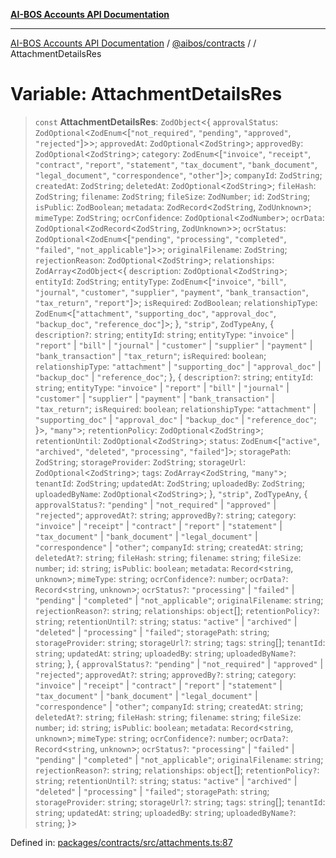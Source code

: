 [**AI-BOS Accounts API Documentation**](../../../README.md)

***

[AI-BOS Accounts API Documentation](../../../README.md) / [@aibos/contracts](../README.md) / [](../README.md) / AttachmentDetailsRes

# Variable: AttachmentDetailsRes

> `const` **AttachmentDetailsRes**: `ZodObject`\<\{ `approvalStatus`: `ZodOptional`\<`ZodEnum`\<\[`"not_required"`, `"pending"`, `"approved"`, `"rejected"`\]\>\>; `approvedAt`: `ZodOptional`\<`ZodString`\>; `approvedBy`: `ZodOptional`\<`ZodString`\>; `category`: `ZodEnum`\<\[`"invoice"`, `"receipt"`, `"contract"`, `"report"`, `"statement"`, `"tax_document"`, `"bank_document"`, `"legal_document"`, `"correspondence"`, `"other"`\]\>; `companyId`: `ZodString`; `createdAt`: `ZodString`; `deletedAt`: `ZodOptional`\<`ZodString`\>; `fileHash`: `ZodString`; `filename`: `ZodString`; `fileSize`: `ZodNumber`; `id`: `ZodString`; `isPublic`: `ZodBoolean`; `metadata`: `ZodRecord`\<`ZodString`, `ZodUnknown`\>; `mimeType`: `ZodString`; `ocrConfidence`: `ZodOptional`\<`ZodNumber`\>; `ocrData`: `ZodOptional`\<`ZodRecord`\<`ZodString`, `ZodUnknown`\>\>; `ocrStatus`: `ZodOptional`\<`ZodEnum`\<\[`"pending"`, `"processing"`, `"completed"`, `"failed"`, `"not_applicable"`\]\>\>; `originalFilename`: `ZodString`; `rejectionReason`: `ZodOptional`\<`ZodString`\>; `relationships`: `ZodArray`\<`ZodObject`\<\{ `description`: `ZodOptional`\<`ZodString`\>; `entityId`: `ZodString`; `entityType`: `ZodEnum`\<\[`"invoice"`, `"bill"`, `"journal"`, `"customer"`, `"supplier"`, `"payment"`, `"bank_transaction"`, `"tax_return"`, `"report"`\]\>; `isRequired`: `ZodBoolean`; `relationshipType`: `ZodEnum`\<\[`"attachment"`, `"supporting_doc"`, `"approval_doc"`, `"backup_doc"`, `"reference_doc"`\]\>; \}, `"strip"`, `ZodTypeAny`, \{ `description?`: `string`; `entityId`: `string`; `entityType`: `"invoice"` \| `"report"` \| `"bill"` \| `"journal"` \| `"customer"` \| `"supplier"` \| `"payment"` \| `"bank_transaction"` \| `"tax_return"`; `isRequired`: `boolean`; `relationshipType`: `"attachment"` \| `"supporting_doc"` \| `"approval_doc"` \| `"backup_doc"` \| `"reference_doc"`; \}, \{ `description?`: `string`; `entityId`: `string`; `entityType`: `"invoice"` \| `"report"` \| `"bill"` \| `"journal"` \| `"customer"` \| `"supplier"` \| `"payment"` \| `"bank_transaction"` \| `"tax_return"`; `isRequired`: `boolean`; `relationshipType`: `"attachment"` \| `"supporting_doc"` \| `"approval_doc"` \| `"backup_doc"` \| `"reference_doc"`; \}\>, `"many"`\>; `retentionPolicy`: `ZodOptional`\<`ZodString`\>; `retentionUntil`: `ZodOptional`\<`ZodString`\>; `status`: `ZodEnum`\<\[`"active"`, `"archived"`, `"deleted"`, `"processing"`, `"failed"`\]\>; `storagePath`: `ZodString`; `storageProvider`: `ZodString`; `storageUrl`: `ZodOptional`\<`ZodString`\>; `tags`: `ZodArray`\<`ZodString`, `"many"`\>; `tenantId`: `ZodString`; `updatedAt`: `ZodString`; `uploadedBy`: `ZodString`; `uploadedByName`: `ZodOptional`\<`ZodString`\>; \}, `"strip"`, `ZodTypeAny`, \{ `approvalStatus?`: `"pending"` \| `"not_required"` \| `"approved"` \| `"rejected"`; `approvedAt?`: `string`; `approvedBy?`: `string`; `category`: `"invoice"` \| `"receipt"` \| `"contract"` \| `"report"` \| `"statement"` \| `"tax_document"` \| `"bank_document"` \| `"legal_document"` \| `"correspondence"` \| `"other"`; `companyId`: `string`; `createdAt`: `string`; `deletedAt?`: `string`; `fileHash`: `string`; `filename`: `string`; `fileSize`: `number`; `id`: `string`; `isPublic`: `boolean`; `metadata`: `Record`\<`string`, `unknown`\>; `mimeType`: `string`; `ocrConfidence?`: `number`; `ocrData?`: `Record`\<`string`, `unknown`\>; `ocrStatus?`: `"processing"` \| `"failed"` \| `"pending"` \| `"completed"` \| `"not_applicable"`; `originalFilename`: `string`; `rejectionReason?`: `string`; `relationships`: `object`[]; `retentionPolicy?`: `string`; `retentionUntil?`: `string`; `status`: `"active"` \| `"archived"` \| `"deleted"` \| `"processing"` \| `"failed"`; `storagePath`: `string`; `storageProvider`: `string`; `storageUrl?`: `string`; `tags`: `string`[]; `tenantId`: `string`; `updatedAt`: `string`; `uploadedBy`: `string`; `uploadedByName?`: `string`; \}, \{ `approvalStatus?`: `"pending"` \| `"not_required"` \| `"approved"` \| `"rejected"`; `approvedAt?`: `string`; `approvedBy?`: `string`; `category`: `"invoice"` \| `"receipt"` \| `"contract"` \| `"report"` \| `"statement"` \| `"tax_document"` \| `"bank_document"` \| `"legal_document"` \| `"correspondence"` \| `"other"`; `companyId`: `string`; `createdAt`: `string`; `deletedAt?`: `string`; `fileHash`: `string`; `filename`: `string`; `fileSize`: `number`; `id`: `string`; `isPublic`: `boolean`; `metadata`: `Record`\<`string`, `unknown`\>; `mimeType`: `string`; `ocrConfidence?`: `number`; `ocrData?`: `Record`\<`string`, `unknown`\>; `ocrStatus?`: `"processing"` \| `"failed"` \| `"pending"` \| `"completed"` \| `"not_applicable"`; `originalFilename`: `string`; `rejectionReason?`: `string`; `relationships`: `object`[]; `retentionPolicy?`: `string`; `retentionUntil?`: `string`; `status`: `"active"` \| `"archived"` \| `"deleted"` \| `"processing"` \| `"failed"`; `storagePath`: `string`; `storageProvider`: `string`; `storageUrl?`: `string`; `tags`: `string`[]; `tenantId`: `string`; `updatedAt`: `string`; `uploadedBy`: `string`; `uploadedByName?`: `string`; \}\>

Defined in: [packages/contracts/src/attachments.ts:87](https://github.com/pohlai88/accounts/blob/48103fb36d28b2b9bfb33472b6de2f719773cde9/packages/contracts/src/attachments.ts#L87)
